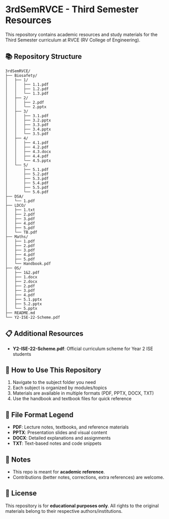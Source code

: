 # 3rdSemRVCE - Third Semester Resources

This repository contains academic resources and study materials for the Third Semester curriculum at RVCE (RV College of Engineering).

## 📚 Repository Structure

```
3rdSemRVCE/
├── Biosafety/
│   ├── 1/
│   │   ├── 1.1.pdf
│   │   ├── 1.2.pdf
│   │   └── 1.3.pdf
│   ├── 2/
│   │   ├── 2.pdf
│   │   └── 2.pptx
│   ├── 3/
│   │   ├── 3.1.pdf
│   │   ├── 3.2.pptx
│   │   ├── 3.3.pdf
│   │   ├── 3.4.pptx
│   │   └── 3.5.pdf
│   ├── 4/
│   │   ├── 4.1.pdf
│   │   ├── 4.2.pdf
│   │   ├── 4.3.docx
│   │   ├── 4.4.pdf
│   │   └── 4.5.pptx
│   └── 5/
│       ├── 5.1.pdf
│       ├── 5.2.pdf
│       ├── 5.3.pdf
│       ├── 5.4.pdf
│       ├── 5.5.pdf
│       └── 5.6.pdf
├── DSA/
│   └── 1.pdf
├── LDCO/
│   ├── 1.txt
│   ├── 2.pdf
│   ├── 3.pdf
│   ├── 4.pdf
│   ├── 5.pdf
│   └── TB.pdf
├── Maths/
│   ├── 1.pdf
│   ├── 2.pdf
│   ├── 3.pdf
│   ├── 4.pdf
│   ├── 5.pdf
│   └── Handbook.pdf
├── OS/
│   ├── 1&2.pdf
│   ├── 1.docx
│   ├── 2.docx
│   ├── 2.pdf
│   ├── 3.pdf
│   ├── 4.pdf
│   ├── 5.1.pptx
│   ├── 5.2.pptx
│   └── 5.pptx
├── README.md
└── Y2-ISE-22-Scheme.pdf
```

## 📋 Additional Resources

- **Y2-ISE-22-Scheme.pdf**: Official curriculum scheme for Year 2 ISE students

## 🎯 How to Use This Repository

1. Navigate to the subject folder you need
2. Each subject is organized by modules/topics
3. Materials are available in multiple formats (PDF, PPTX, DOCX, TXT)
4. Use the handbook and textbook files for quick reference

## 📝 File Format Legend

- **PDF**: Lecture notes, textbooks, and reference materials
- **PPTX**: Presentation slides and visual content
- **DOCX**: Detailed explanations and assignments
- **TXT**: Text-based notes and code snippets

## 📌 Notes
* This repo is meant for **academic reference**.
* Contributions (better notes, corrections, extra references) are welcome.

## 📄 License
This repository is for **educational purposes only**. All rights to the original materials belong to their respective authors/institutions.